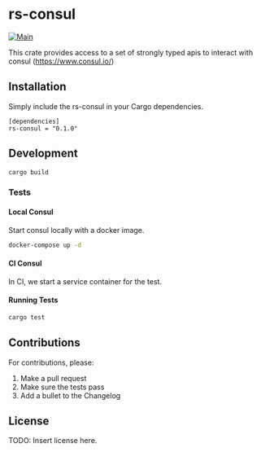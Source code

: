 # rs-consul
[![Main](https://github.com/Roblox/rs-consul/actions/workflows/main.yml/badge.svg)](https://github.com/Roblox/rs-consul/actions/workflows/main.yml)

This crate provides access to a set of strongly typed apis to interact with
consul (https://www.consul.io/)

## Installation

Simply include the rs-consul in your Cargo dependencies.

```
[dependencies]
rs-consul = "0.1.0"
```

## Development
```
cargo build
```

### Tests
#### Local Consul
Start consul locally with a docker image.
```bash
docker-compose up -d
```

#### CI Consul
In CI, we start a service container for the test.

#### Running Tests
```bash
cargo test
```


## Contributions
For contributions, please:
1. Make a pull request
2. Make sure the tests pass
3. Add a bullet to the Changelog

## License
TODO: Insert license here.
